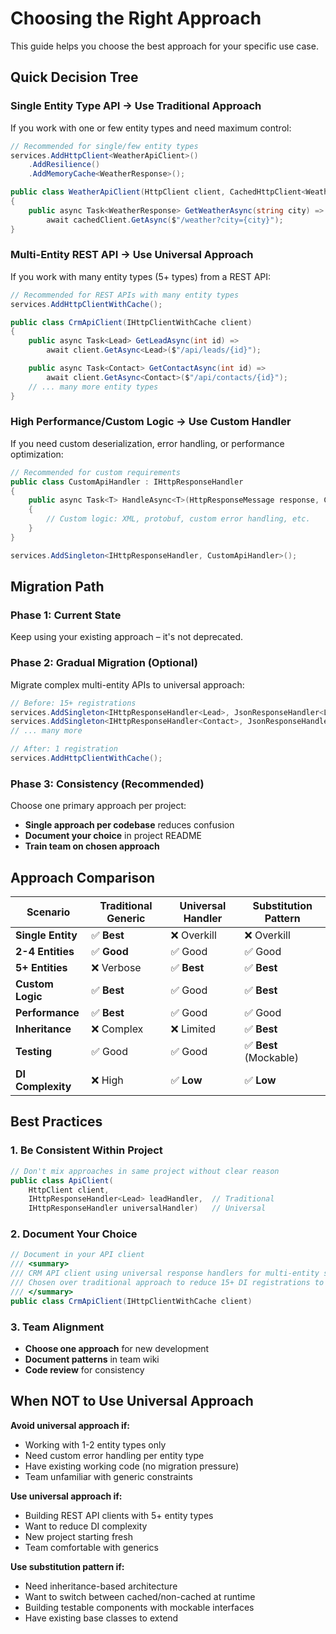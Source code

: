 # Choosing the Right Approach

This guide helps you choose the best approach for your specific use case.

## Quick Decision Tree

### Single Entity Type API → Use Traditional Approach

If you work with one or few entity types and need maximum control:

```csharp
// Recommended for single/few entity types
services.AddHttpClient<WeatherApiClient>()
    .AddResilience()
    .AddMemoryCache<WeatherResponse>();

public class WeatherApiClient(HttpClient client, CachedHttpClient<WeatherResponse> cachedClient)
{
    public async Task<WeatherResponse> GetWeatherAsync(string city) =>
        await cachedClient.GetAsync($"/weather?city={city}");
}
```

### Multi-Entity REST API → Use Universal Approach

If you work with many entity types (5+ types) from a REST API:

```csharp
// Recommended for REST APIs with many entity types
services.AddHttpClientWithCache();

public class CrmApiClient(IHttpClientWithCache client)
{
    public async Task<Lead> GetLeadAsync(int id) =>
        await client.GetAsync<Lead>($"/api/leads/{id}");

    public async Task<Contact> GetContactAsync(int id) =>
        await client.GetAsync<Contact>($"/api/contacts/{id}");
    // ... many more entity types
}
```

### High Performance/Custom Logic → Use Custom Handler

If you need custom deserialization, error handling, or performance optimization:

```csharp
// Recommended for custom requirements
public class CustomApiHandler : IHttpResponseHandler
{
    public async Task<T> HandleAsync<T>(HttpResponseMessage response, CancellationToken ct)
    {
        // Custom logic: XML, protobuf, custom error handling, etc.
    }
}

services.AddSingleton<IHttpResponseHandler, CustomApiHandler>();
```

## Migration Path

### Phase 1: Current State

Keep using your existing approach – it's not deprecated.

### Phase 2: Gradual Migration (Optional)

Migrate complex multi-entity APIs to universal approach:

```csharp
// Before: 15+ registrations
services.AddSingleton<IHttpResponseHandler<Lead>, JsonResponseHandler<Lead>>();
services.AddSingleton<IHttpResponseHandler<Contact>, JsonResponseHandler<Contact>>();
// ... many more

// After: 1 registration
services.AddHttpClientWithCache();
```

### Phase 3: Consistency (Recommended)

Choose one primary approach per project:

- **Single approach per codebase** reduces confusion
- **Document your choice** in project README
- **Train team on chosen approach**

## Approach Comparison

| Scenario            | Traditional Generic    | Universal Handler      | Substitution Pattern   |
|---------------------|------------------------|------------------------|------------------------|
| **Single Entity**   | ✅ **Best**            | ❌ Overkill            | ❌ Overkill            |
| **2-4 Entities**    | ✅ **Good**            | ✅ Good                | ✅ Good                |
| **5+ Entities**     | ❌ Verbose             | ✅ **Best**            | ✅ **Best**            |
| **Custom Logic**    | ✅ **Best**            | ✅ Good                | ✅ **Best**            |
| **Performance**     | ✅ **Best**            | ✅ Good                | ✅ Good                |
| **Inheritance**     | ❌ Complex             | ❌ Limited             | ✅ **Best**            |
| **Testing**         | ✅ Good                | ✅ Good                | ✅ **Best** (Mockable) |
| **DI Complexity**   | ❌ High                | ✅ **Low**             | ✅ **Low**             |

## Best Practices

### 1. Be Consistent Within Project

```csharp
// Don't mix approaches in same project without clear reason
public class ApiClient(
    HttpClient client,
    IHttpResponseHandler<Lead> leadHandler,  // Traditional
    IHttpResponseHandler universalHandler)   // Universal
```

### 2. Document Your Choice

```csharp
// Document in your API client
/// <summary>
/// CRM API client using universal response handlers for multi-entity support.
/// Chosen over traditional approach to reduce 15+ DI registrations to 1.
/// </summary>
public class CrmApiClient(IHttpClientWithCache client)
```

### 3. Team Alignment

- **Choose one approach** for new development
- **Document patterns** in team wiki
- **Code review** for consistency

## When NOT to Use Universal Approach

**Avoid universal approach if:**

- Working with 1-2 entity types only
- Need custom error handling per entity type
- Have existing working code (no migration pressure)
- Team unfamiliar with generic constraints

**Use universal approach if:**

- Building REST API clients with 5+ entity types
- Want to reduce DI complexity
- New project starting fresh
- Team comfortable with generics

**Use substitution pattern if:**

- Need inheritance-based architecture
- Want to switch between cached/non-cached at runtime
- Building testable components with mockable interfaces
- Have existing base classes to extend
